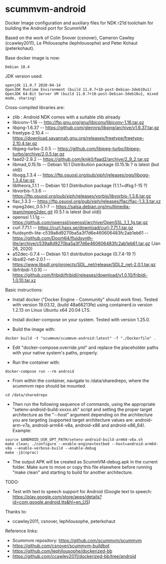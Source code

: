 # scummvm-android
Docker Image configuration and auxiliary files for NDK r21d toolchain for building the Android port for ScummVM

Based on the work of Colin Snover (csnover), Cameron Cawley (ccawley2011), Le Philousophe (lephilousophe) and Peter Kohaut (peterkohaut).

Base docker image is now: 
```
Debian 10.4
```

JDK version used: 
```
openjdk 11.0.7 2020-04-14
OpenJDK Runtime Environment (build 11.0.7+10-post-Debian-3deb10u1)
OpenJDK 64-Bit Server VM (build 11.0.7+10-post-Debian-3deb10u1, mixed mode, sharing)
```

Cross-compiled libraries are:
-  zlib : Android NDK comes with a suitable zlib already
-  libiconv-1.16                                            -- http://ftp.gnu.org/gnu/libiconv/libiconv-1.16.tar.gz
-  libpng-1.6.37                                            -- https://github.com/glennrp/libpng/archive/v1.6.37.tar.gz
-  freetype-2.10.4                                          -- https://download.savannah.gnu.org/releases/freetype/freetype-2.10.4.tar.gz
-  libjpeg-turbo-2.0.5                                      -- https://github.com/libjpeg-turbo/libjpeg-turbo/archive/2.0.5.tar.gz
-  faad2-2.9.2                                              -- https://github.com/knik0/faad2/archive/2_9_2.tar.gz
-  libmad_0.15.1b                                           -- Debian 10.1 Distribution package (0.15.1b ? is latest (but old))
-  libogg_1.3.4                                             -- https://ftp.osuosl.org/pub/xiph/releases/ogg/libogg-1.3.4.tar.gz
-  libtheora_1.1.1                                          -- Debian 10.1 Distribution package (1.1.1+dfsg.1-15 ?)
-  libvorbis-1.3.6                                          -- https://ftp.osuosl.org/pub/xiph/releases/vorbis/libvorbis-1.3.6.tar.gz
-  flac_1.3.3                                               -- https://ftp.osuosl.org/pub/xiph/releases/flac/flac-1.3.3.tar.xz
-  mpeg2dec_0.5.1-7                                         -- https://salsa.debian.org/multimedia-team/mpeg2dec.git (0.5.1 is latest (but old))
-  openssl 1.1.1g                                           -- https://github.com/openssl/openssl/archive/OpenSSL_1_1_1g.tar.gz
-  curl 7.71.1                                              -- https://curl.haxx.se/download/curl-7.71.1.tar.gz
-  fluidsynth-lite-c539a8d9270ba5a3f7d6e460606483fc2ab1eb61 -- https://github.com/Doom64/fluidsynth-lite/archive/c539a8d9270ba5a3f7d6e460606483fc2ab1eb61.tar.gz (Jan 26, 2020)
-  a52dec-0.7.4                                             -- Debian 10.1 distribution package (0.7.4-19 ?)
-  libsdl2-net-2.0.1                                        -- https://www.libsdl.org/projects/SDL_net/release/SDL2_net-2.0.1.tar.gz
-  libfribidi-1.0.10                                        -- https://github.com/fribidi/fribidi/releases/download/v1.0.10/fribidi-1.0.10.tar.xz

Basic instructions:
- Install docker ("Docker Engine - Community" should work fine). Tested with version 19.03.12, (build 48a66213fe) using containerd.io version 1.2.13 on Linux Ubuntu x64 20.04 LTS.
- Install docker-compose on your system. Tested with version 1.25.0.

- Build the image with:
```
docker build -t "scummvm/scummvm-android:latest" -f "./Dockerfile" .
```

- Edit "docker-compose.override.yml" and replace the placeholder paths with your native system's paths, properly.

- Run the container with:
```
docker-compose run --rm android
```

- From within the container, navigate to /data/sharedrepo, where the scummvm repo should be mounted.
```
cd /data/sharedrepo
```
- Then run the following sequence of commands, using the appropriate "setenv-android-build-xxxxx.sh" script and setting the proper target architecture as the "--host" argument depending on the architecture you are targeting (supported target architecture values are: android-arm-v7a, android-arm64-v8a, android-x86 and android-x86_64). Example:
```
source $ANDROID_USR_OPT_PATH/setenv-android-build-arm64-v8a.sh
make clean; ./configure --enable-engine=testbed --host=android-arm64-v8a --enable-verbose-build --enable-debug
make -j$(nproc)
```

- The output APK will be created as ScummVM-debug.apk in the current folder. Make sure to move or copy this file elsewhere before running "make clean" and starting to build for another architecture.

TODO:
- Test with text to speech support for Android (Google text to speech: https://play.google.com/store/apps/details?id=com.google.android.tts&hl=en_US)

Thanks to:
- ccawley2011, csnover, lephilousophe, peterkohaut

Reference links:
- Scummvm repository: https://github.com/scummvm/scummvm
- https://github.com/csnover/scummvm-buildbot
- https://github.com/lephilousophe/dockerized-bb
- https://github.com/ccawley2011/dockerized-bb/tree/android
